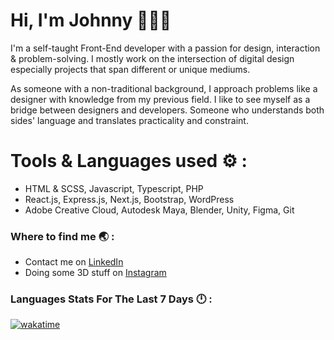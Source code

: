 # Hi, I'm Johnny 👋🧑‍💻

I'm a self-taught Front-End developer with a passion for design, interaction & problem-solving. I mostly work on the intersection of digital design especially projects that span different or unique mediums.

As someone with a non-traditional background, I approach problems like a designer with knowledge from my previous field. I like to see myself as a bridge between designers and developers. Someone who understands both sides' language and translates practicality and constraint.

# Tools & Languages used ⚙️ : 

- HTML & SCSS, Javascript, Typescript, PHP
- React.js, Express.js, Next.js, Bootstrap, WordPress
- Adobe Creative Cloud, Autodesk Maya, Blender, Unity, Figma, Git

### Where to find me 🌏 :
- Contact me on [LinkedIn](https://www.linkedin.com/in/johchai/)
- Doing some 3D stuff on [Instagram](https://www.instagram.com/johnsaaz)

### Languages Stats For The Last 7 Days 🕛 :
<!--START_SECTION:waka-->
<!--END_SECTION:waka-->
[![wakatime](https://wakatime.com/badge/user/0cd14e89-b357-451d-b5c1-4a79286fb5a6.svg)](https://wakatime.com/@0cd14e89-b357-451d-b5c1-4a79286fb5a6)